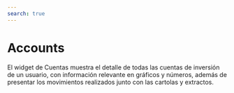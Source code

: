 ```yaml
---
search: true
---
```


# Accounts

El widget de Cuentas muestra el detalle de todas las cuentas de inversión de un usuario, con información relevante en gráficos y números, además de presentar los movimientos realizados junto con las cartolas y extractos.

<iframe id="widgetFrame" src="https://widgets.modyo.com/inversiones/cuentas" width="100%" frameBorder="0"  style="visibility:hidden;min-height:948px;overflow:auto;margin-top:20px;"/>

| Funcionalidad                    | Descripción                                                                                                                                                                                                                                                                                                                                                                                                                                               |
|----------------------------------|-----------------------------------------------------------------------------------------------------------------------------------------------------------------------------------------------------------------------------------------------------------------------------------------------------------------------------------------------------------------------------------------------------------------------------------------------------------|
| Resúmenes de Cuentas             | Incorpora todas las cuentas de inversión que el cliente tiene asociadas. Cada cuenta de inversión del cliente tiene una pestaña con toda la información relacionada.                                                                                                                                                                                                                                                                                      |
| Cuenta de Inversión              | Concentra toda la información asociada a una cuenta de inversión específica, presentando los datos de manera numérica y gráfica. Incluye una zona con los Dividendos Pagados al día de la consulta y otra para las acciones en cartera. Permite configurar la Cuenta, ver el Detalle de las Inversiones, obtener las Cartolas, Transferir y Abonar a la Cuenta.                                                                                           |
| Configuración Cuenta             | Permite definir un nombre para la cuenta de inversión, además de configurar el envío de información por correo electrónico para las cartolas y las confirmaciones de compra/venta de instrumentos de inversión (acciones, fondos mutuos, etc.).                                                                                                                                                                                                           |
| Cartolas / Extractos             | Muestra la lista de cartolas que se quieren revisar dentro de un rango de fechas configurable. Las cartolas aparecen como PDFs que se pueden descargar y visualizar.                                                                                                                                                                                                                                                                                      |
| Detalle de Cuenta                | Presenta una lista con los tipos de instrumentos que existen en la cuenta de inversión. Incluye un resumen de todos los instrumentos específicos que corresponden al tipo de inversión seleccionado. Muestra información de custodia, precios y distribución de las inversiones. A través de los resúmenes, se puede revisar el detalle con el histórico de las operaciones. Permite ver los movimientos asociados a la caja de la cuenta de inversiones. |
| Movimientos en Detalle de Cuenta | Entrega un conjunto de opciones que permite seleccionar período y tipos de movimientos, incluidos los movimientos en tránsito. Muestra los movimientos específicos y su detalle, además de todas las operaciones que están en vuelo y que aún no finalizan.                                                                                                                                                                                               |

<script>

  export default {
    mounted() {

      function setIframeHeightCO(id, ht) {
          var ifrm = document.getElementById(id);
          if(ifrm) {
            ifrm.style.visibility = 'hidden';
            // some IE versions need a bit added or scrollbar appears
            ifrm.style.height = ht + 4 + "px";
            ifrm.style.visibility = 'visible';
          }
      }

      // iframed document sends its height using postMessage
      function handleDocHeightMsg(e) {
          // check origin
          if ( e.origin === 'https://widgets.modyo.com' ) {
              // parse data
              var data = JSON.parse( e.data );
              console.log('data:', data)
              // check data object
              if ( data['docHeight'] ) {
                  setIframeHeightCO( 'widgetFrame', data['docHeight'] );
              } else {
                  setIframeHeightCO( 'widgetFrame', 700 );
              }
          }
      }

      // assign message handler
      if ( window.addEventListener ) {
          window.addEventListener('message', handleDocHeightMsg, false);
      }
    }
  }

</script>
